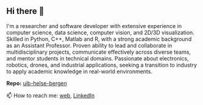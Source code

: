 ## Hi there 👋

I'm a researcher and software developer with extensive experience in computer science, data
science, computer vision, and 2D/3D visualization. Skilled in Python, C++, Matlab and R, with a
strong academic background as an Assistant Professor. Proven ability to lead and collaborate in
multidisciplinary projects, communicate effectively across diverse teams, and mentor students in
technical domains. Passionate about electronics, robotics, drones, and industrial applications,
seeking a transition to industry to apply academic knowledge in real-world environments.



**Repo:** [uib-helse-bergen](https://github.com/marekkoc/uib-helse-bergen)




📫 How to reach me: [web](https://marekkoc.github.io), [LinkedIn](https://www.linkedin.com/in/marek-kocinski-285a64110/)

<!--
**marekkoc/marekkoc** is a ✨ _special_ ✨ repository because its `README.md` (this file) appears on your GitHub profile.

Here are some ideas to get you started:

- 🔭 I’m currently working on ...
- 🌱 I’m currently learning ...
- 👯 I’m looking to collaborate on ...
- 🤔 I’m looking for help with ...
- 💬 Ask me about ...
- 📫 How to reach me: ...
- 😄 Pronouns: ...
- ⚡ Fun fact: ...
-->
